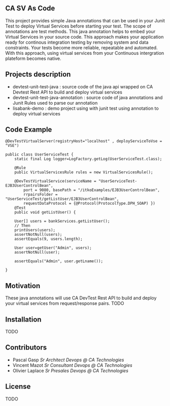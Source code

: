 ## CA SV As Code

This project provides simple Java annotations that can be used  in your Junit Test to deploy Virtual Services before starting your test. The scope of annotations are test methods.
This java annotation helps to embed your Virtual Services in your source code. This approach makes your application ready for continous integration testing by removing system and data constraints. Your tests become more reliable, repeatable and automated.
With this approach, using virtual services from your Continuous intergration plateform becomes native. 

## Projects description
- devtest-unit-test-java : source code of the java api wrapped on CA Devtest Rest API to build and deploy virtual services
- devtest-unit-test-java-annotation : source code of java annotations and Junit Rules used to parse our annotation
- lisabank-demo : demo project using with junit test using annotation to deploy virtual services

## Code Example

	
	@DevTestVirtualServer(registryHost="localhost" , deployServiceToVse = "VSE")

	public class UserServiceTest {
		static final Log logger=LogFactory.getLog(UserServiceTest.class);
		
		@Rule
		public VirtualServicesRule rules = new VirtualServicesRule();
	
		@DevTestVirtualService(serviceName = "UserServiceTest-EJB3UserControlBean", 
			port = 9080, basePath = "/itkoExamples/EJB3UserControlBean",
			rrpairsFolder = "UserServiceTest/getListUser/EJB3UserControlBean", 
			requestDataProtocol = {@Protocol(ProtocolType.DPH_SOAP) })
		@Test
		public void getListUser() {
		
		User[] users = bankServices.getListUser();
		// Then
		printUsers(users);
		assertNotNull(users);
		assertEquals(9, users.length);
		
		User user=getUser("Admin", users);
		assertNotNull(user);
		
		assertEquals("Admin", user.getLname());

	}
	

## Motivation
These java annotations will use CA DevTest Rest API to build and deploy your virtual services from request/response pairs. 
TODO

## Installation

TODO


## Contributors

- Pascal Gasp *Sr Architect Devops @ CA Technologies*
- Vincent Mazot *Sr Consultant Devops @ CA Technologies*
- Olivier Laplace  *Sr Presales Devops @ CA Technologies*

## License

TODO
